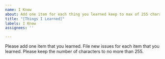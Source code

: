 ```yaml
---
name: I Know
about: Add one item for each thing you learned keep to max of 255 characters
title: "[Things I Learned]"
labels: I Know
assignees: ''

---
```


Please add one item that you learned.  File new issues for each item that you learned.  Please keep the number of characters to no more than 255.
